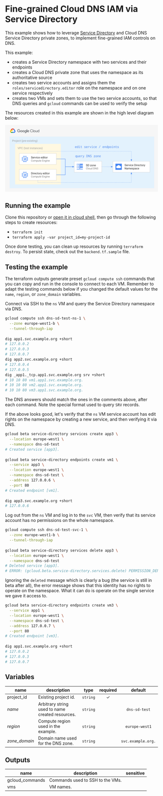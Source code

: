 # Fine-grained Cloud DNS IAM via Service Directory

This example shows how to leverage [Service Directory](https://cloud.google.com/blog/products/networking/introducing-service-directory) and Cloud DNS Service Directory private zones, to implement fine-grained IAM controls on DNS.

<!-- A [companion Medium article](https://medium.com/google-cloud/using-cloud-asset-inventory-feeds-for-dynamic-configuration-and-policy-enforcement-c37b6a590c49) has been published for this example, refer to it for more details on the context and the specifics of running the example. -->

This example:

- creates a Service Directory namespace with two services and their endpoints
- creates a Cloud DNS private zone that uses the namespace as its authoritative source
- creates two service accounts and assigns them the `roles/servicedirectory.editor` role on the namespace and on one service respectively
- creates two VMs and sets them to use the two service accounts, so that DNS queries and `gcloud` commands can be used to verify the setup

The resources created in this example are shown in the high level diagram below:

<img src="diagram.png" width="640px">


## Running the example

Clone this repository or [open it in cloud shell](https://ssh.cloud.google.com/cloudshell/editor?cloudshell_git_repo=https%3A%2F%2Fgithub.com%2Fterraform-google-modules%2Fcloud-foundation-fabric&cloudshell_print=cloud-shell-readme.txt&cloudshell_working_dir=cloud-operations%2Fcloud-operations/dns-fine-grained-iam), then go through the following steps to create resources:

- `terraform init`
- `terraform apply -var project_id=my-project-id`

Once done testing, you can clean up resources by running `terraform destroy`. To persist state, check out the `backend.tf.sample` file.

## Testing the example

The terraform outputs generate preset `gcloud compute ssh` commands that you can copy and run in the console to connect to each VM. Remember to adapt the testing commands below if you changed the default values for the `name`, `region`, or `zone_domain` variables.

Connect via SSH to the `ns` VM and query the Service Directory namespace via DNS.

```bash
gcloud compute ssh dns-sd-test-ns-1 \
  --zone europe-west1-b \
  --tunnel-through-iap

dig app1.svc.example.org +short
# 127.0.0.2
# 127.0.0.3
# 127.0.0.7
dig app2.svc.example.org +short
# 127.0.0.4
# 127.0.0.5
dig _app1._tcp.app1.svc.example.org srv +short
# 10 10 80 vm1.app1.svc.example.org.
# 10 10 80 vm2.app1.svc.example.org.
# 10 10 80 vm3.app1.svc.example.org.
```

The DNS answers should match the ones in the comments above, after each command. Note the special format used to query `SRV` records.

If the above looks good, let's verify that the `ns` VM service account has edit rights on the namespace by creating a new service, and then verifying it via DNS.

```bash
gcloud beta service-directory services create app3 \
  --location europe-west1 \
  --namespace dns-sd-test
# Created service [app3].

gcloud beta service-directory endpoints create vm1 \
  --service app3 \
  --location europe-west1 \
  --namespace dns-sd-test \
  --address 127.0.0.6 \
  --port 80
# Created endpoint [vm1].

dig app3.svc.example.org +short
# 127.0.0.6
```

Log out from the `ns` VM and log in to the `svc` VM, then verify that its service account has no permissions on the whole namespace.

```bash
gcloud compute ssh dns-sd-test-svc-1 \
  --zone europe-west1-b \
  --tunnel-through-iap

gcloud beta service-directory services delete app3 \
  --location europe-west1 \
  --namespace dns-sd-test
# Deleted service [app3].
# ERROR: (gcloud.beta.service-directory.services.delete) PERMISSION_DENIED: Permission 'servicedirectory.services.delete' denied on resource 'projects/my-project/locations/europe-west1/namespaces/dns-sd-test/services/app3'.
```

Ignoring the `deleted` message which is clearly a bug (the service is still in beta after all), the error message shows that this identity has no rights to operate on the namespace. What it can do is operate on the single service we gave it access to.

```bash
gcloud beta service-directory endpoints create vm3 \
  --service app1 \
  --location europe-west1 \
  --namespace dns-sd-test \
  --address 127.0.0.7 \
  --port 80
# Created endpoint [vm3].

dig app1.svc.example.org +short
# 127.0.0.2
# 127.0.0.3
# 127.0.0.7
```

<!-- BEGIN TFDOC -->
## Variables

| name | description | type | required | default |
|---|---|:---: |:---:|:---:|
| project_id | Existing project id. | <code title="">string</code> | ✓ |  |
| *name* | Arbitrary string used to name created resources. | <code title="">string</code> |  | <code title="">dns-sd-test</code> |
| *region* | Compute region used in the example. | <code title="">string</code> |  | <code title="">europe-west1</code> |
| *zone_domain* | Domain name used for the DNS zone. | <code title="">string</code> |  | <code title="">svc.example.org.</code> |

## Outputs

| name | description | sensitive |
|---|---|:---:|
| gcloud_commands | Commands used to SSH to the VMs. |  |
| vms | VM names. |  |
<!-- END TFDOC -->
